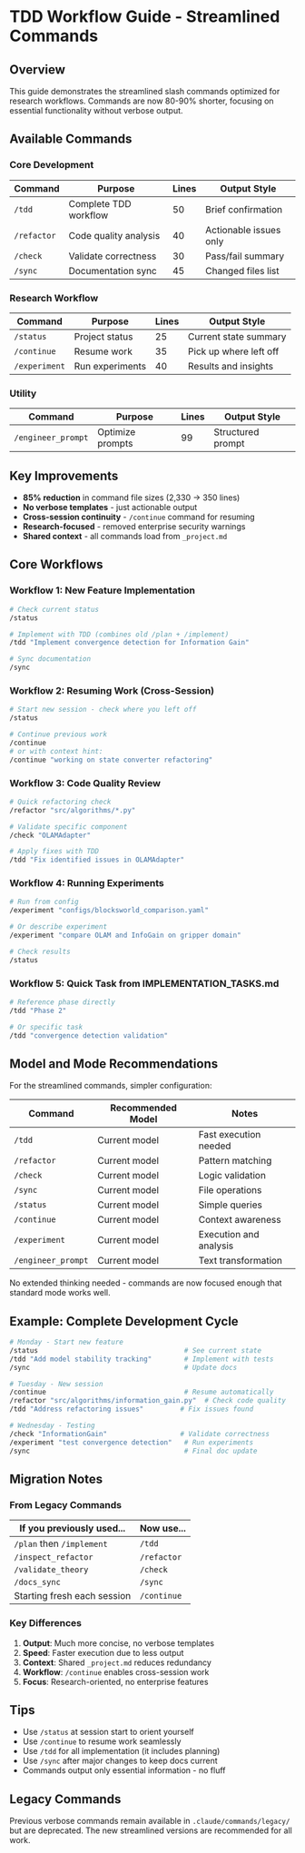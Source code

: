 # TDD Workflow Guide - Streamlined Commands

## Overview

This guide demonstrates the streamlined slash commands optimized for research workflows. Commands are now 80-90% shorter, focusing on essential functionality without verbose output.

## Available Commands

### Core Development
| Command | Purpose | Lines | Output Style |
|---------|---------|-------|--------------|
| `/tdd` | Complete TDD workflow | 50 | Brief confirmation |
| `/refactor` | Code quality analysis | 40 | Actionable issues only |
| `/check` | Validate correctness | 30 | Pass/fail summary |
| `/sync` | Documentation sync | 45 | Changed files list |

### Research Workflow
| Command | Purpose | Lines | Output Style |
|---------|---------|-------|--------------|
| `/status` | Project status | 25 | Current state summary |
| `/continue` | Resume work | 35 | Pick up where left off |
| `/experiment` | Run experiments | 40 | Results and insights |

### Utility
| Command | Purpose | Lines | Output Style |
|---------|---------|-------|--------------|
| `/engineer_prompt` | Optimize prompts | 99 | Structured prompt |

## Key Improvements

- **85% reduction** in command file sizes (2,330 → 350 lines)
- **No verbose templates** - just actionable output
- **Cross-session continuity** - `/continue` command for resuming
- **Research-focused** - removed enterprise security warnings
- **Shared context** - all commands load from `_project.md`

## Core Workflows

### Workflow 1: New Feature Implementation

```bash
# Check current status
/status

# Implement with TDD (combines old /plan + /implement)
/tdd "Implement convergence detection for Information Gain"

# Sync documentation
/sync
```

### Workflow 2: Resuming Work (Cross-Session)

```bash
# Start new session - check where you left off
/status

# Continue previous work
/continue
# or with context hint:
/continue "working on state converter refactoring"
```

### Workflow 3: Code Quality Review

```bash
# Quick refactoring check
/refactor "src/algorithms/*.py"

# Validate specific component
/check "OLAMAdapter"

# Apply fixes with TDD
/tdd "Fix identified issues in OLAMAdapter"
```

### Workflow 4: Running Experiments

```bash
# Run from config
/experiment "configs/blocksworld_comparison.yaml"

# Or describe experiment
/experiment "compare OLAM and InfoGain on gripper domain"

# Check results
/status
```

### Workflow 5: Quick Task from IMPLEMENTATION_TASKS.md

```bash
# Reference phase directly
/tdd "Phase 2"

# Or specific task
/tdd "convergence detection validation"
```

## Model and Mode Recommendations

For the streamlined commands, simpler configuration:

| Command | Recommended Model | Notes |
|---------|------------------|-------|
| `/tdd` | Current model | Fast execution needed |
| `/refactor` | Current model | Pattern matching |
| `/check` | Current model | Logic validation |
| `/sync` | Current model | File operations |
| `/status` | Current model | Simple queries |
| `/continue` | Current model | Context awareness |
| `/experiment` | Current model | Execution and analysis |
| `/engineer_prompt` | Current model | Text transformation |

No extended thinking needed - commands are now focused enough that standard mode works well.

## Example: Complete Development Cycle

```bash
# Monday - Start new feature
/status                                    # See current state
/tdd "Add model stability tracking"        # Implement with tests
/sync                                      # Update docs

# Tuesday - New session
/continue                                  # Resume automatically
/refactor "src/algorithms/information_gain.py"  # Check code quality
/tdd "Address refactoring issues"         # Fix issues found

# Wednesday - Testing
/check "InformationGain"                  # Validate correctness
/experiment "test convergence detection"   # Run experiments
/sync                                      # Final doc update
```

## Migration Notes

### From Legacy Commands

| If you previously used... | Now use... |
|--------------------------|------------|
| `/plan` then `/implement` | `/tdd` |
| `/inspect_refactor` | `/refactor` |
| `/validate_theory` | `/check` |
| `/docs_sync` | `/sync` |
| Starting fresh each session | `/continue` |

### Key Differences

1. **Output**: Much more concise, no verbose templates
2. **Speed**: Faster execution due to less output
3. **Context**: Shared `_project.md` reduces redundancy
4. **Workflow**: `/continue` enables cross-session work
5. **Focus**: Research-oriented, no enterprise features

## Tips

- Use `/status` at session start to orient yourself
- Use `/continue` to resume work seamlessly
- Use `/tdd` for all implementation (it includes planning)
- Use `/sync` after major changes to keep docs current
- Commands output only essential information - no fluff

## Legacy Commands

Previous verbose commands remain available in `.claude/commands/legacy/` but are deprecated. The new streamlined versions are recommended for all work.